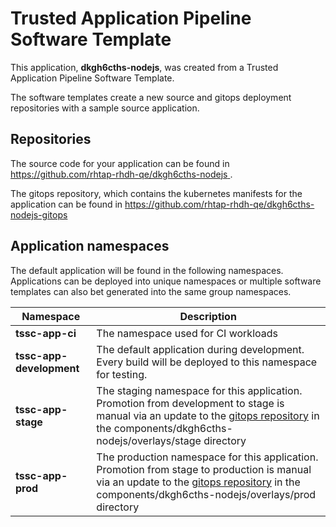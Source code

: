 # Trusted Application Pipeline Software Template

This application, **dkgh6cths-nodejs**, was created from a Trusted Application Pipeline Software Template.

The software templates create a new source and gitops deployment repositories with a sample source application. 

## Repositories

The source code for your application can be found in [https://github.com/rhtap-rhdh-qe/dkgh6cths-nodejs ](https://github.com/rhtap-rhdh-qe/dkgh6cths-nodejs ).
 
The gitops repository, which contains the kubernetes manifests for the application can be found in 
[https://github.com/rhtap-rhdh-qe/dkgh6cths-nodejs-gitops ](https://github.com/rhtap-rhdh-qe/dkgh6cths-nodejs-gitops ) 

## Application namespaces 

The default application will be found in the following namespaces. Applications can be deployed into unique namespaces or multiple software templates can also bet generated into the same group namespaces.  

|  Namespace   |  Description   |  
| -------- | -------- |
| **tssc-app-ci** | The namespace used for CI workloads |
| **tssc-app-development** | The default application during development. Every build will be deployed to this namespace for testing. |
| **tssc-app-stage** | The staging namespace for this application. Promotion from development to stage is manual via an update to the [gitops repository](https://github.com/rhtap-rhdh-qe/dkgh6cths-nodejs-gitops ) in the components/dkgh6cths-nodejs/overlays/stage directory |
| **tssc-app-prod** | The production namespace for this application. Promotion from stage to production is manual via an update to the [gitops repository](https://github.com/rhtap-rhdh-qe/dkgh6cths-nodejs-gitops ) in the components/dkgh6cths-nodejs/overlays/prod directory |